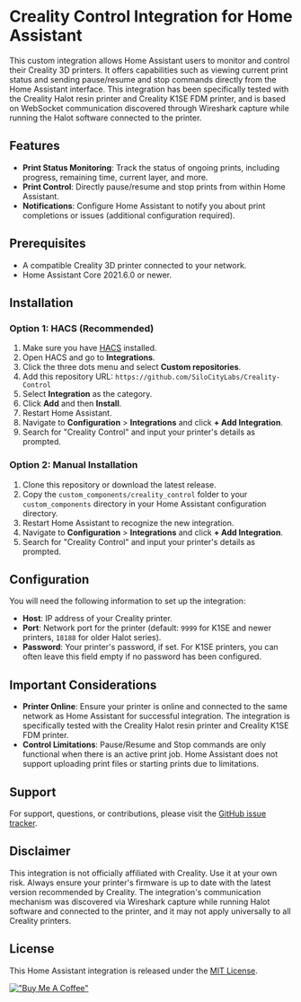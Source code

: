 # Creality Control Integration for Home Assistant

This custom integration allows Home Assistant users to monitor and control their Creality 3D printers. It offers capabilities such as viewing current print status and sending pause/resume and stop commands directly from the Home Assistant interface. This integration has been specifically tested with the Creality Halot resin printer and Creality K1SE FDM printer, and is based on WebSocket communication discovered through Wireshark capture while running the Halot software connected to the printer.

## Features

- **Print Status Monitoring**: Track the status of ongoing prints, including progress, remaining time, current layer, and more.
- **Print Control**: Directly pause/resume and stop prints from within Home Assistant.
- **Notifications**: Configure Home Assistant to notify you about print completions or issues (additional configuration required).

## Prerequisites

- A compatible Creality 3D printer connected to your network.
- Home Assistant Core 2021.6.0 or newer.

## Installation

### Option 1: HACS (Recommended)

1. Make sure you have [HACS](https://hacs.xyz/) installed.
2. Open HACS and go to **Integrations**.
3. Click the three dots menu and select **Custom repositories**.
4. Add this repository URL: `https://github.com/SiloCityLabs/Creality-Control`
5. Select **Integration** as the category.
6. Click **Add** and then **Install**.
7. Restart Home Assistant.
8. Navigate to **Configuration** > **Integrations** and click **+ Add Integration**.
9. Search for "Creality Control" and input your printer's details as prompted.

### Option 2: Manual Installation

1. Clone this repository or download the latest release.
2. Copy the `custom_components/creality_control` folder to your `custom_components` directory in your Home Assistant configuration directory.
3. Restart Home Assistant to recognize the new integration.
4. Navigate to **Configuration** > **Integrations** and click **+ Add Integration**.
5. Search for "Creality Control" and input your printer's details as prompted.

## Configuration

You will need the following information to set up the integration:

- **Host**: IP address of your Creality printer.
- **Port**: Network port for the printer (default: `9999` for K1SE and newer printers, `18188` for older Halot series).
- **Password**: Your printer's password, if set. For K1SE printers, you can often leave this field empty if no password has been configured.

## Important Considerations

- **Printer Online**: Ensure your printer is online and connected to the same network as Home Assistant for successful integration. The integration is specifically tested with the Creality Halot resin printer and Creality K1SE FDM printer.
- **Control Limitations**: Pause/Resume and Stop commands are only functional when there is an active print job. Home Assistant does not support uploading print files or starting prints due to limitations.

## Support

For support, questions, or contributions, please visit the [GitHub issue tracker](https://github.com/SiloCityLabs/Creality-Control/issues).

## Disclaimer

This integration is not officially affiliated with Creality. Use it at your own risk. Always ensure your printer's firmware is up to date with the latest version recommended by Creality. The integration's communication mechanism was discovered via Wireshark capture while running Halot software and connected to the printer, and it may not apply universally to all Creality printers.

## License

This Home Assistant integration is released under the [MIT License](LICENSE).

[!["Buy Me A Coffee"](https://www.buymeacoffee.com/assets/img/custom_images/orange_img.png)](https://paypal.me/ldrrp)
